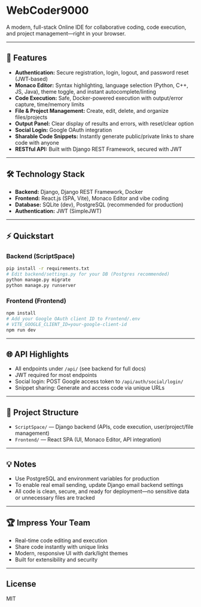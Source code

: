 # WebCoder9000

A modern, full-stack Online IDE for collaborative coding, code execution, and project management—right in your browser.

---

## 🚀 Features

- **Authentication:** Secure registration, login, logout, and password reset (JWT-based)
- **Monaco Editor:** Syntax highlighting, language selection (Python, C++, JS, Java), theme toggle, and instant autocomplete/linting
- **Code Execution:** Safe, Docker-powered execution with output/error capture, time/memory limits
- **File & Project Management:** Create, edit, delete, and organize files/projects
- **Output Panel:** Clear display of results and errors, with reset/clear option
- **Social Login:** Google OAuth integration
- **Sharable Code Snippets:** Instantly generate public/private links to share code with anyone
- **RESTful API:** Built with Django REST Framework, secured with JWT

---

## 🛠️ Technology Stack
- **Backend:** Django, Django REST Framework, Docker
- **Frontend:** React.js (SPA, Vite), Monaco Editor and vibe coding
- **Database:** SQLite (dev), PostgreSQL (recommended for production)
- **Authentication:** JWT (SimpleJWT)

---

## ⚡ Quickstart

### Backend (ScriptSpace)
```sh
pip install -r requirements.txt
# Edit backend/settings.py for your DB (Postgres recommended)
python manage.py migrate
python manage.py runserver
```

### Frontend (Frontend)
```sh
npm install
# Add your Google OAuth client ID to Frontend/.env
# VITE_GOOGLE_CLIENT_ID=your-google-client-id
npm run dev
```

---

## 🌐 API Highlights
- All endpoints under `/api/` (see backend for full docs)
- JWT required for most endpoints
- Social login: POST Google access token to `/api/auth/social/login/`
- Snippet sharing: Generate and access code via unique URLs

---

## 📁 Project Structure
- `ScriptSpace/` — Django backend (APIs, code execution, user/project/file management)
- `Frontend/` — React SPA (UI, Monaco Editor, API integration)

---

## 💡 Notes
- Use PostgreSQL and environment variables for production
- To enable real email sending, update Django email backend settings
- All code is clean, secure, and ready for deployment—no sensitive data or unnecessary files are tracked

---

## 🏆 Impress Your Team
- Real-time code editing and execution
- Share code instantly with unique links
- Modern, responsive UI with dark/light themes
- Built for extensibility and security

---

## License
MIT
